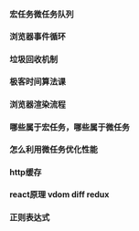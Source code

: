 #### 宏任务微任务队列
#### 浏览器事件循环
#### 垃圾回收机制
#### 极客时间算法课
#### 浏览器渲染流程
#### 哪些属于宏任务，哪些属于微任务
#### 怎么利用微任务优化性能
#### http缓存
#### react原理 vdom diff redux
#### 正则表达式